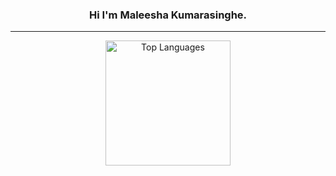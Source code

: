 <div align="center">
<h3> Hi I'm Maleesha Kumarasinghe.</h3>
</div>
<!-- 
<a href="https://github.com/anuraghazra/github-readme-stats">
<img align="center" src="https://github-readme-stats.vercel.app/api?username=KMaleesha&show_icons=true&include_all_commits=true&theme=radical&hide=issues,stars" alt="Maleesha's github stats" />
</a>
<a href="https://github.com/anuraghazra/github-readme-stats">
<img align="center" src="https://github-readme-stats.vercel.app/api/top-langs/?username=KMaleesha&layout=compact&theme=radical" />
</a> -->

<!-- <div align='left'>
  <a href='#'>
    <img alt='GitHub Stats'
         src='https://github-readme-stats.vercel.app/api?username=KMaleesha&show_icons=true&include_all_commits=true&count_private=true&theme=react&hide_border=true&bg_color=0D1117&title_color=F0DB4F&icon_color=F0DB4F'
         height='200'/>
  </a>
</div> -->

<hr/>
<div align='center'>
  <a href='#'>
    <img alt='Top Languages'
         src='https://github-readme-stats.vercel.app/api/top-langs/?username=KMaleesha&langs_count=10&layout=compact&theme=react&hide_border=true&bg_color=0D1117&title_color=F0DB4F&icon_color=F0DB4F'
         height='200'/>
  </a>
</div>

